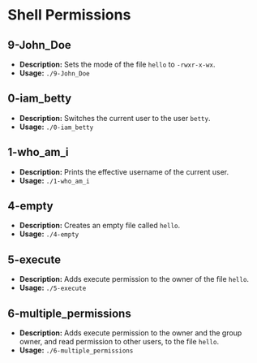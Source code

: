 # Shell Permissions

## 9-John_Doe
- **Description:** Sets the mode of the file `hello` to `-rwxr-x-wx`.
- **Usage:** `./9-John_Doe`

## 0-iam_betty
- **Description:** Switches the current user to the user `betty`.
- **Usage:** `./0-iam_betty`

## 1-who_am_i
- **Description:** Prints the effective username of the current user.
- **Usage:** `./1-who_am_i`

## 4-empty
- **Description:** Creates an empty file called `hello`.
- **Usage:** `./4-empty`

## 5-execute
- **Description:** Adds execute permission to the owner of the file `hello`.
- **Usage:** `./5-execute`

## 6-multiple_permissions
- **Description:** Adds execute permission to the owner and the group owner, and read permission to other users, to the file `hello`.
- **Usage:** `./6-multiple_permissions`
